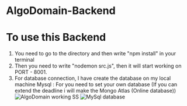 # AlgoDomain-Backend

# To use this Backend 
1. You need to go to the directory and then write "npm install" in your terminal
2. Then you need to write "nodemon src.js", then it will start working on PORT - 8001.
3. For database connection, I have create the database on my local machine Mysql : For you need to set your own database (If you can extend the deadline i will make the Mongo Atlas (Online database))
![AlgoDomain working SS](https://user-images.githubusercontent.com/49588412/198243351-f44e4007-fd6f-4de4-8f3d-f2d67e09466f.png)
![MySql database](https://user-images.githubusercontent.com/49588412/198243366-1998e9f0-3bba-47d5-9676-1808dd7dd599.png)
